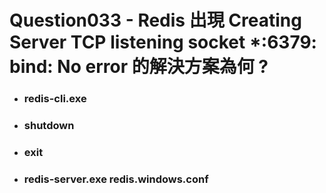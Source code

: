 Question033 - Redis 出現 Creating Server TCP listening socket *:6379: bind: No error 的解決方案為何 ?
=====
* ### redis-cli.exe
* ### shutdown
* ### exit
* ### redis-server.exe redis.windows.conf
<br />
